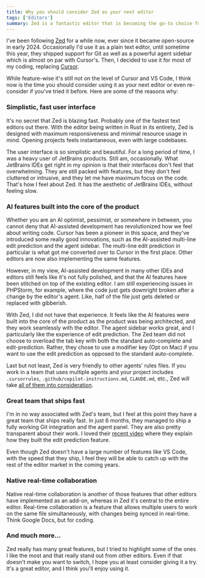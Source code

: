 ```yaml
---
title: Why you should consider Zed as your next editor
tags: ['Editors']
summary: Zed is a fantastic editor that is becoming the go-to choice for many developers.
---
```


I've been following [Zed](https://zed.dev/) for a while now, ever since it became open-source in early 2024. Occasionally I'd use it as a plain text editor, until sometime this year, they shipped support for Git as well as a powerful agent sidebar which is almost on par with Cursor's. Then, I decided to use it for most of my coding, replacing [Cursor](https://cursor.com/).

While feature-wise it's still not on the level of Cursor and VS Code, I think now is the time you should consider using it as your next editor or even re-consider if you've tried it before. Here are some of the reasons why:

### Simplistic, fast user interface

It's no secret that Zed is blazing fast. Probably one of the fastest text editors out there. With the editor being written in Rust in its entirety, Zed is designed with maximum responsiveness and minimal resource usage in mind. Opening projects feels instantaneous, even with large codebases.

The user interface is so simplistic and beautiful. For a long period of time, I was a heavy user of JetBrains products. Still am, occasionally. What JetBrains IDEs get right in my opinion is that their interfaces don't feel that overwhelming. They are still packed with features, but they don't feel cluttered or intrusive, and they let me have maximum focus on the code. That's how I feel about Zed. It has the aesthetic of JetBrains IDEs, without feeling slow.

### AI features built into the core of the product

Whether you are an AI optimist, pessimist, or somewhere in between, you cannot deny that AI-assisted development has revolutionized how we feel about writing code. Cursor has been a pioneer in this space, and they've introduced some really good innovations, such as the AI-assisted multi-line edit prediction and the agent sidebar. The multi-line edit prediction in particular is what got me converted over to Cursor in the first place. Other editors are now also implementing the same features.

However, in my view, AI-assisted development in many other IDEs and editors still feels like it's not fully polished, and that the AI features have been stitched on top of the existing editor. I am still experiencing issues in PHPStorm, for example, where the code just gets downright broken after a change by the editor's agent. Like, half of the file just gets deleted or replaced with gibberish.

With Zed, I did not have that experience. It feels like the AI features were built into the core of the product as the product was being architected, and they work seamlessly with the editor. The agent sidebar works great, and I particularly like the experience of edit prediction. The Zed team did not choose to overload the tab key with both the standard auto-complete and edit-prediction. Rather, they chose to use a modifier key (Opt on Mac) if you want to use the edit prediction as opposed to the standard auto-complete.

Last but not least, Zed is very friendly to other agents' rules files. If you work in a team that uses multiple agents and your project includes `.cursorrules`, `.github/copilot-instructions.md`, `CLAUDE.md`, etc., Zed will take [all of them into consideration](https://zed.dev/docs/ai/rules).

### Great team that ships fast

I'm in no way associated with Zed's team, but I feel at this point they have a great team that ships really fast. In just 6 months, they managed to ship a fully working Git integration and the agent panel. They are also pretty transparent about their work. I loved their [recent video](https://www.youtube.com/watch?v=r1A268kA1uM) where they explain how they built the edit prediction feature.

Even though Zed doesn't have a large number of features like VS Code, with the speed that they ship, I feel they will be able to catch up with the rest of the editor market in the coming years.

### Native real-time collaboration

Native real-time collaboration is another of those features that other editors have implemented as an add-on, whereas in Zed it's central to the entire editor. Real-time collaboration is a feature that allows multiple users to work on the same file simultaneously, with changes being synced in real-time. Think Google Docs, but for coding.

### And much more...

Zed really has many great features, but I tried to highlight some of the ones I like the most and that really stand out from other editors. Even if that doesn't make you want to switch, I hope you at least consider giving it a try. It's a great editor, and I think you'll enjoy using it.
